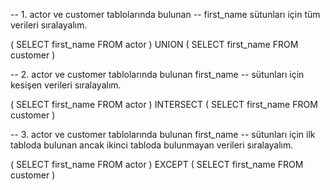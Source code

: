 -- 1. actor ve customer tablolarında bulunan 
-- first_name sütunları için tüm verileri sıralayalım.

(
	SELECT first_name FROM actor
)
UNION
(
	SELECT first_name FROM customer
)

-- 2. actor ve customer tablolarında bulunan first_name 
-- sütunları için kesişen verileri sıralayalım.

(
	SELECT first_name FROM actor
)
INTERSECT
(
	SELECT first_name FROM customer
)

-- 3. actor ve customer tablolarında bulunan first_name 
-- sütunları için ilk tabloda bulunan ancak ikinci tabloda bulunmayan verileri sıralayalım.

(
	SELECT first_name FROM actor
)
EXCEPT
(
	SELECT first_name FROM customer
)
